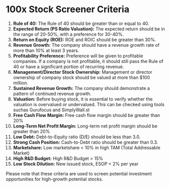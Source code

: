 # 100x Stock Screener Criteria

1.  **Rule of 40:** The Rule of 40 should be greater than or equal to 40.
2.  **Expected Return (PS Ratio Valuation):** The expected return should be in the range of 20-50%, with a preference for 30-40%.
3.  **Return on Equity (ROE):** ROE and ROIC should be greater than 30%.
4.  **Revenue Growth:** The company should have a revenue growth rate of more than 10% at least 3 years.
5.  **Profitability Preference:** Preference will be given to profitable companies. If a company is not profitable, it should still pass the Rule of 40 or have a significant portion of recurring revenue.
6.  **Management/Director Stock Ownership:** Management or director ownership of company stock should be valued at more than $100 million.
7.  **Sustained Revenue Growth:** The company should demonstrate a pattern of continued revenue growth.
8.  **Valuation:** Before buying stock, it is essential to verify whether the valuation is overvalued or undervalued. This can be checked using tools suchas Gurufocus and SimplyWall.st
9.  **Free Cash Flow Margin:** Free cash flow margin should be greater than 20%
10. **Long-Term Net Profit Margin:** Long-term net profit margin should be greater than 20%
11. **Low Debt:** Debt-to-Equity ratio (D/E) should be less than 3.0.
12. **Strong Cash Position:** Cash-to-Debt ratio should be greater than 0.3.
13. **Marketshare:** Low marketshare < 10% in high TAM (Total Addressable Market)
14. **High R&D Budget:** High R&D Budget > 15%
15. **Low Stock Dilution:** New issued stock, ESOP < 2% per year

Please note that these criteria are used to screen potential investment opportunities for high-growth potential stocks.
